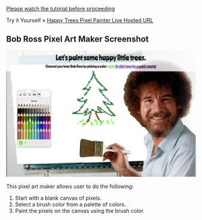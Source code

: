


<a href="https://www.youtube.com/embed/VkF0IZ0Lgws">Please watch the tutorial before proceeding</a>

Try it Yourself »
<a href="https://paint-some-happy-trees.firebaseapp.com/">Happy Trees Pixel Painter Live Hosted URL</a>

## Bob Ross Pixel Art Maker Screenshot
![Screenshot of PixelMaker](screenshots/Bob.jpg)

This pixel art maker allows user to do the following:
1. Start with a blank canvas of pixels.
1. Select a brush color from a palette of colors.
1. Paint the pixels on the canvas using the brush color.
